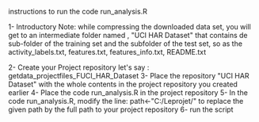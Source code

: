 instructions to run the code run_analysis.R

1- Introductory Note: while compressing the downloaded data set, you will get to an intermediate folder named , 
"UCI HAR Dataset" that contains de sub-folder of the training set and the subfolder of the test set,
so as the activity_labels.txt, features.txt, features_info.txt, README.txt

2- Create your Project repository let's say : getdata_projectfiles_FUCI_HAR_Dataset
3- Place the repository "UCI HAR Dataset" with the whole contents in the project repository you created earlier
4- Place the code run_analysis.R in the project repository
5- In the code run_analysis.R, modify the line: path<-"C:/Leprojet/"
   to replace the given path by the full path to your project repository 
6- run the script
   
